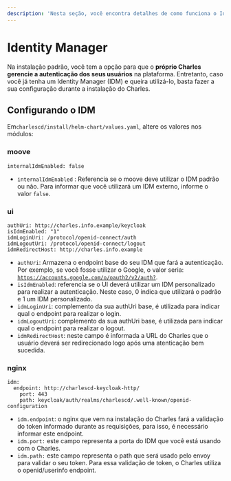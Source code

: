 ```yaml
---
description: 'Nesta seção, você encontra detalhes de como funciona o Identity Manager (IDM).'
---
```


# Identity Manager

Na instalação padrão, você tem a opção para que o **próprio Charles gerencie a autenticação dos seus usuários** na plataforma. Entretanto, caso você já tenha um Identity Manager \(IDM\) e queira utilizá-lo, basta fazer a sua configuração durante a instalação do Charles.

## Configurando o IDM

Em`charlescd/install/helm-chart/values.yaml`, altere os valores nos módulos:

### **moove**

```text
internalIdmEnabled: false
```

* `internalIdmEnabled` : Referencia se o moove deve utilizar o IDM padrão ou não. Para informar que você utilizará um IDM externo, informe o valor `false`.

### **ui**

```text
authUri: http://charles.info.example/keycloak
isIdmEnabled: "1"
idmLoginUri: /protocol/openid-connect/auth
idmLogoutUri: /protocol/openid-connect/logout
idmRedirectHost: http://charles.info.example
```

* `authUri`: Armazena o endpoint base do seu IDM que fará a autenticação. Por exemplo, se você fosse utilizar o Google, o valor seria: [`https://accounts.google.com/o/oauth2/v2/auth?`](https://accounts.google.com/o/oauth2/v2/auth?). 
* `isIdmEnabled`: referencia se o UI deverá utilizar um IDM personalizado para realizar a autenticação. Neste caso, 0 indica que utilizará o padrão e 1 um IDM personalizado. 
* `idmLoginUri`: complemento da sua authUri base, é utilizada para indicar qual o endpoint para realizar o login. 
* `idmLogoutUri`: complemento da sua authUri base, é utilizada para indicar qual o endpoint para realizar o logout. 
* `idmRedirectHost`: neste campo é informada a URL do Charles que o usuário deverá ser redirecionado logo após uma atenticação bem sucedida.

### **nginx**

```text
idm:
  endpoint: http://charlescd-keycloak-http/
	port: 443
	path: keycloak/auth/realms/charlescd/.well-known/openid-configuration
```

* `idm.endpoint`: o nginx que vem na instalação do Charles fará a validação do token informado durante as requisições, para isso, é necessário informar este endpoint.
* `idm.port:` este campo representa a porta do IDM que você está usando com o Charles.
* `idm.path:` este campo representa o path que será usado pelo envoy para validar o seu token. Para essa validação de token, o Charles utiliza o openid/userinfo endpoint. 

